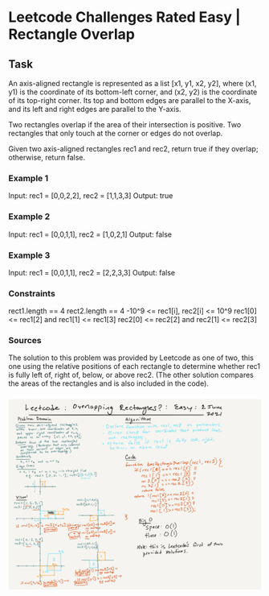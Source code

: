 # Leetcode Challenges Rated Easy | Rectangle Overlap

## Task 

An axis-aligned rectangle is represented as a list [x1, y1, x2, y2], where (x1, y1) is the coordinate of its bottom-left corner, and (x2, y2) is the coordinate of its top-right corner. Its top and bottom edges are parallel to the X-axis, and its left and right edges are parallel to the Y-axis.

Two rectangles overlap if the area of their intersection is positive. Two rectangles that only touch at the corner or edges do not overlap.

Given two axis-aligned rectangles rec1 and rec2, return true if they overlap; otherwise, return false.

### Example 1

Input: rec1 = [0,0,2,2], rec2 = [1,1,3,3]
Output: true

### Example 2

Input: rec1 = [0,0,1,1], rec2 = [1,0,2,1]
Output: false

### Example 3

Input: rec1 = [0,0,1,1], rec2 = [2,2,3,3]
Output: false

### Constraints

rect1.length == 4
rect2.length == 4
-10^9 <= rec1[i], rec2[i] <= 10^9
rec1[0] <= rec1[2] and rec1[1] <= rec1[3]
rec2[0] <= rec2[2] and rec2[1] <= rec2[3]

### Sources

The solution to this problem was provided by Leetcode as one of two, this one using the relative positions of each rectangle to determine whether rec1 is fully left of, right of, below, or above rec2. (The other solution compares the areas of the rectangles and is also included in the code). 

### ![Whiteboard](../whiteboards/overlapping-triangle-whiteboard.png)
